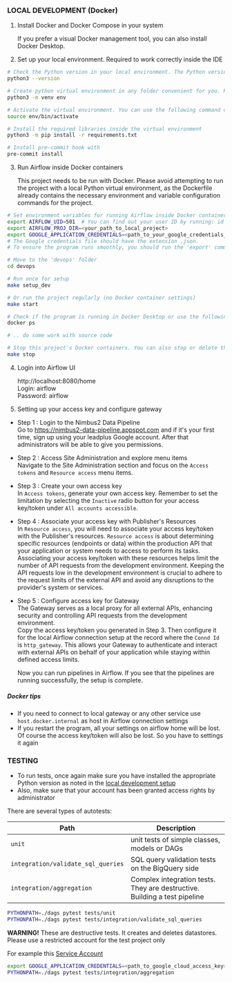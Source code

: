 ### LOCAL DEVELOPMENT (Docker)

1. Install Docker and Docker Compose in your system

   If you prefer a visual Docker management tool, you can also install Docker Desktop.

2. Set up your local environment. Required to work correctly inside the IDE

```bash
# Check the Python version in your local environment. The Python version in your local environment should match the version specified in the Dockerfile (We need Python version 3.8 for this project)
python3 --version

# Create python virtual environment in any folder convenient for you. Replace "env" with the name you want to give your virtual environment
python3 -m venv env

# Activate the virtual environment. You can use the following command or use a support tool like Visual Studio Code or PyCharm
source env/bin/activate

# Install the required libraries inside the virtual environment
python3 -m pip install -r requirements.txt

# Install pre-commit hook with
pre-commit install
```

3. Run Airflow inside Docker containers

   This project needs to be run with Docker. Please avoid attempting to run the project with a local Python virtual environment, as the Dockerfile already contains the necessary environment and variable configuration commands for the project.

```bash
# Set environment variables for running Airflow inside Docker containers
export AIRFLOW_UID=501  # You can find out your user ID by running: id -u
export AIRFLOW_PROJ_DIR=<your_path_to_local_project>
export GOOGLE_APPLICATION_CREDENTIALS=<path_to_your_google_credentials_file>
# The Google credentials file should have the extension .json.
# To ensure the program runs smoothly, you should run the 'export' command again every time you create a new terminal or reopen the IDE, even when running tests.

# Move to the 'devops' folder
cd devops

# Run once for setup
make setup_dev

# Or run the project regularly (no Docker container settings)
make start

# Check if the program is running in Docker Desktop or use the following command to view running containers
docker ps

# .. do some work with source code

# Stop this project's Docker containers. You can also stop or delete them using Docker Desktop.
make stop
```

4. Login into Airflow UI

   http://localhost:8080/home\
   Login: airflow \
   Password: airflow

5. Setting up your access key and configure gateway

- Step 1 : Login to the Nimbus2 Data Pipeline\
  Go to https://nimbus2-data-pipeline.appspot.com and if it's your first time, sign up using your leadplus Google account. After that administrators will be able to give you permissions.
- Step 2 : Access Site Administration and explore menu items\
  Navigate to the Site Administration section and focus on the `Access tokens` and `Resource access` menu items.
- Step 3 : Create your own access key\
  In `Access tokens`, generate your own access key. Remember to set the limitation by selecting the `Inactive` radio button for your access key/token under `All accounts accessible`.
- Step 4 : Associate your access key with Publisher's Resources\
  In `Resource access`, you will need to associate your access key/token with the Publisher's resources. `Resource access` is about determining specific resources (endpoints or data) within the production API that your application or system needs to access to perform its tasks. Associating your access key/token with these resources helps limit the number of API requests from the development environment. Keeping the API requests low in the development environment is crucial to adhere to the request limits of the external API and avoid any disruptions to the provider's system or services.
- Step 5 : Configure access key for Gateway\
  The Gateway serves as a local proxy for all external APIs, enhancing security and controlling API requests from the development environment.\
  Copy the access key/token you generated in Step 3. Then configure it for the local Airflow connection setup at the record where the `Connd Id` is `http_gateway`. This allows your Gateway to authenticate and interact with external APIs on behalf of your application while staying within defined access limits.

  Now you can run pipelines in Airflow. If you see that the pipelines are running successfully, the setup is complete.

##### Docker tips

- If you need to connect to local gateway or any other service
  use `host.docker.internal` as host in Airflow connection settings
- If you restart the program, all your settings on airflow home will be lost. Of course the access key/token will also be lost. So you have to settings it again

### TESTING

- To run tests, once again make sure you have installed the appropriate Python version as noted in the [local development setup](#local-development-docker)
- Also, make sure that your account has been granted access rights by administrator

There are several types of autotests:

| Path                               | Description                                                               |
| ---------------------------------- | ------------------------------------------------------------------------- |
| `unit`                             | unit tests of simple classes, models or DAGs                              |
| `integration/validate_sql_queries` | SQL query validation tests on the BigQuery side                           |
| `integration/aggregation`          | Complex integration tests. They are destructive. Building a test pipeline |

```bash
PYTHONPATH=./dags pytest tests/unit
PYTHONPATH=./dags pytest tests/integration/validate_sql_queries
```

**WARNING!** These are destructive tests. It creates and deletes datastores.
Please use a restricted account for the test project only

For example
this [Service Account](https://console.cloud.google.com/iam-admin/serviceaccounts/details/115850219784663299931?authuser=1&project=airflow-test-101)

```bash
export GOOGLE_APPLICATION_CREDENTIALS=<path_to_google_cloud_access_key>
PYTHONPATH=./dags pytest tests/integration/aggregation
```
